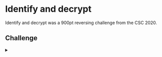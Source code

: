 <H1>Identify and decrypt</H1>
<p></p>
Identify and decrypt was a 900pt reversing challenge from the CSC 2020.
<p></p>
<H2>Challenge</H2>
<details>
    <summary></summary>
<p></p>
We've salvaged a file that may be an indicator of compromise, but it
seems to be binary and may be encrypted. When copying the file we found a long string
in memory that may be related: 
<br>
dd7d71e9af727c4be5c58fd87df8e682f9b4830118d6c1b5796021dd9ed82fe565572867db629ca90d70c53071c677433a94b89b1e6ffbb8e81cb47cb7da674a
<p></p>
Challenge File: <a href="https://drive.google.com/file/d/1A7w8PA9xDapjF2P9svYvmrHEkxQ4ZzIU/view?usp=sharing" rel="nofollow">Google Drive</a>
<p></p>
<details>
    <summary>Walkthrough</summary>
<p></p>

</details>
</details>